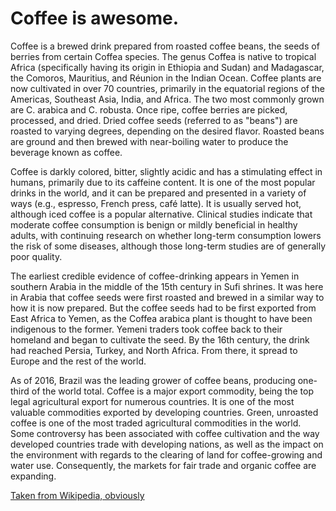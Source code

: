 # Coffee is awesome. 
Coffee is a brewed drink prepared from roasted coffee beans, the seeds of berries from certain Coffea species. The genus Coffea is native to tropical Africa (specifically having its origin in Ethiopia and Sudan) and Madagascar, the Comoros, Mauritius, and Réunion in the Indian Ocean. Coffee plants are now cultivated in over 70 countries, primarily in the equatorial regions of the Americas, Southeast Asia, India, and Africa. The two most commonly grown are C. arabica and C. robusta. Once ripe, coffee berries are picked, processed, and dried. Dried coffee seeds (referred to as "beans") are roasted to varying degrees, depending on the desired flavor. Roasted beans are ground and then brewed with near-boiling water to produce the beverage known as coffee.

Coffee is darkly colored, bitter, slightly acidic and has a stimulating effect in humans, primarily due to its caffeine content. It is one of the most popular drinks in the world, and it can be prepared and presented in a variety of ways (e.g., espresso, French press, café latte). It is usually served hot, although iced coffee is a popular alternative. Clinical studies indicate that moderate coffee consumption is benign or mildly beneficial in healthy adults, with continuing research on whether long-term consumption lowers the risk of some diseases, although those long-term studies are of generally poor quality.

The earliest credible evidence of coffee-drinking appears in Yemen in southern Arabia in the middle of the 15th century in Sufi shrines. It was here in Arabia that coffee seeds were first roasted and brewed in a similar way to how it is now prepared. But the coffee seeds had to be first exported from East Africa to Yemen, as the Coffea arabica plant is thought to have been indigenous to the former. Yemeni traders took coffee back to their homeland and began to cultivate the seed. By the 16th century, the drink had reached Persia, Turkey, and North Africa. From there, it spread to Europe and the rest of the world.

As of 2016, Brazil was the leading grower of coffee beans, producing one-third of the world total. Coffee is a major export commodity, being the top legal agricultural export for numerous countries. It is one of the most valuable commodities exported by developing countries. Green, unroasted coffee is one of the most traded agricultural commodities in the world. Some controversy has been associated with coffee cultivation and the way developed countries trade with developing nations, as well as the impact on the environment with regards to the clearing of land for coffee-growing and water use. Consequently, the markets for fair trade and organic coffee are expanding. 

[Taken from Wikipedia, obviously](https://en.wikipedia.org/wiki/Coffee)
